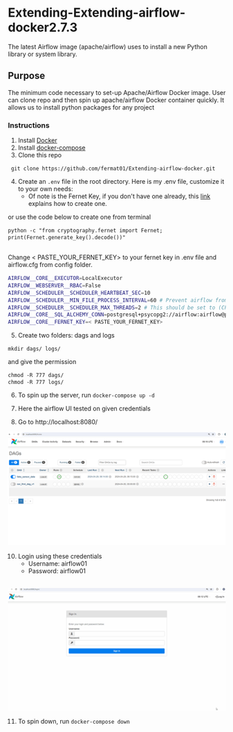 # Extending-Extending-airflow-docker2.7.3
  The latest Airflow image (apache/airflow) uses to install a new Python library or system library.


## Purpose
The minimum code necessary to set-up Apache/Airflow Docker image. User can clone repo and then spin up apache/airflow Docker container quickly. It allows us to install python packages for any project




### Instructions

1. Install [Docker](https://docs.docker.com/get-docker/)
2. Install [docker-compose](https://docs.docker.com/compose/install/)
3. Clone this repo
```
 git clone https://github.com/fermat01/Extending-airflow-docker.git
 ```

4. Create an `.env` file in the root directory. Here is my .env file, customize it to your own needs:
	- Of note is the Fernet Key, if you don't have one already, this [link](https://airflow.apache.org/docs/apache-airflow/stable/security/secrets/fernet.html) explains how to create one.

or use the code below to create one from terminal 

```
python -c "from cryptography.fernet import Fernet; print(Fernet.generate_key().decode())"
	
```

Change < PASTE_YOUR_FERNET_KEY> to your fernet key in .env file and airflow.cfg from config folder.

``` sh
AIRFLOW__CORE__EXECUTOR=LocalExecutor
AIRFLOW__WEBSERVER__RBAC=False
AIRFLOW__SCHEDULER__SCHEDULER_HEARTBEAT_SEC=10
AIRFLOW__SCHEDULER__MIN_FILE_PROCESS_INTERVAL=60 # Prevent airflow from reloading the dags all the time and set. This is the main setting that reduces CPU load in the scheduler
AIRFLOW__SCHEDULER__SCHEDULER_MAX_THREADS=2 # This should be set to (CPU Cores - 1)
AIRFLOW__CORE__SQL_ALCHEMY_CONN=postgresql+psycopg2://airflow:airflow@postgres:5432/airflowdb
AIRFLOW__CORE__FERNET_KEY=< PASTE_YOUR_FERNET_KEY>
```

5. Create two folders: dags and logs

```
mkdir dags/ logs/
```
and give the permission

```
chmod -R 777 dags/
chmod -R 777 logs/
```

6. To spin up the server, run      `docker-compose up -d`
   
7.  Here the airflow UI tested on given credentials

9. Go to http://localhost:8080/

<img src="images/extend_dags.png" > 


10. Login using these credentials
	- Username: airflow01
	- Password: airflow01

<br>

<img src="images/extend_airflow2-7.gif" >

11.  To spin down, run `docker-compose down`

